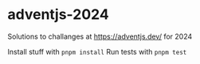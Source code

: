 # adventjs-2024
Solutions to challanges at https://adventjs.dev/ for 2024

Install stuff with `pnpm install`
Run tests with `pnpm test`
